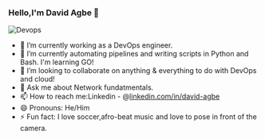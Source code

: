 ### Hello,I'm David Agbe 👋

![Devops](https://user-images.githubusercontent.com/109795043/204088313-4f0abce5-1533-406a-bebb-207bf85e269c.png)


- 🔭 I’m currently working as a DevOps engineer.
- 🌱 I’m currently automating pipelines and writing scripts in Python and Bash. I'm learning GO!
- 👯 I’m looking to collaborate on anything & everything to do with DevOps and cloud!
- 💬 Ask me about Network fundatmentals.
- 📫 How to reach me:Linkedin - @[linkedin.com/in/david-agbe](https://www.linkedin.com/public-profile/settings?)
- 😄 Pronouns: He/Him
- ⚡ Fun fact: I love soccer,afro-beat music and love to pose in front of the camera.
